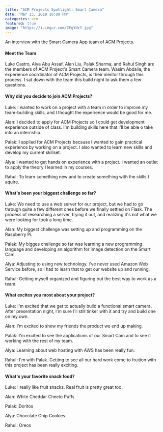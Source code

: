 ```yaml
---
title: "ACM Projects Spotlight: Smart Camera"
date: "Mar 15, 2018 10:00 PM"
categories: acm
featured: true
image: "https://i.imgur.com/CFgYdrY.jpg"
---
```


An interview with the Smart Camera App team of ACM Projects.

<!--more-->

#### Meet the Team

Luke Castro, Alya Abu Assaf, Alan Liu, Palak Sharma, and Rahul Singh are the members of ACM Project's Smart Camera team. Wasim Abdalla, the experience coordinator of ACM Projects, is their mentor through this process. I sat down with the team this build night to ask them a few questions.


#### Why did you decide to join ACM Projects?

Luke: I wanted to work on a project with a team in order to improve my team-building skills, and I thought the experience would be good for me.

Alan: I decided to apply for ACM Projects so I could get development experience outside of class. I'm building skills here that I'll be able o take into an internship. 

Palak: I applied for ACM Projects because I wanted to gain practical experience by working on a project. I also wanted to learn new skills and develop my current skillset.

Alya: I wanted to get hands on experience with a project. I wanted an outlet to apply the theory I learned in my courses.

Rahul: To learn something new and to create something with the skills I aquire.


#### What's been your biggest challenge so far?

Luke: We need to use a web server for our project, but we had to go through quite a few different ones before we finally settled on Flask. The process of researching a server, trying it out, and realizing it's not what we were looking for took a long time. 

Alan: My biggest challenge was setting up and programming on the Raspberry Pi. 

Palak: My bigges challenge so far was learning a new programming language and developing an algorithm for image detection on the Smart Cam.

Alya: Adjusting to using new technology. I've never used Amazon Web Service before, so I had to learn that to get our website up and running. 

Rahul: Getting myself organized and figuring out the best way to work as a team.


#### What excites you most about your project?

Luke: I'm excited that we get to actually build a functional smart camera. After presentation night, I'm sure I'll still tinker with it and try and build one on my own.

Alan: I'm excited to show my friends the product we end up making.

Palak: I'm excited to see the applications of our Smart Cam and to see it working with the rest of my team.

Alya: Learning about web hosting with AWS has been really fun.

Rahul: I'm with Palak. Getting to see all our hard work come to fruition with this project has been really exciting.

 
#### What's your favorite snack food?

Luke: I really like fruit snacks. Real fruit is pretty great too.

Alan: White Cheddar Cheeto Puffs

Palak: Doritos

Alya: Chocolate Chip Cookies

Rahul: Oreos